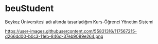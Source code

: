 # beuStudent
Beykoz Üniversitesi adı altında tasarladığım Kurs-Öğrenci Yönetim Sistemi


https://user-images.githubusercontent.com/55831316/117567215-d266dd00-b0c3-11eb-846d-37eb9089e264.png
